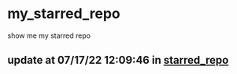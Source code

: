 # my_starred_repo
show me my starred repo

update at 07/17/22 12:09:46 in [starred_repo](./index.html)
---

